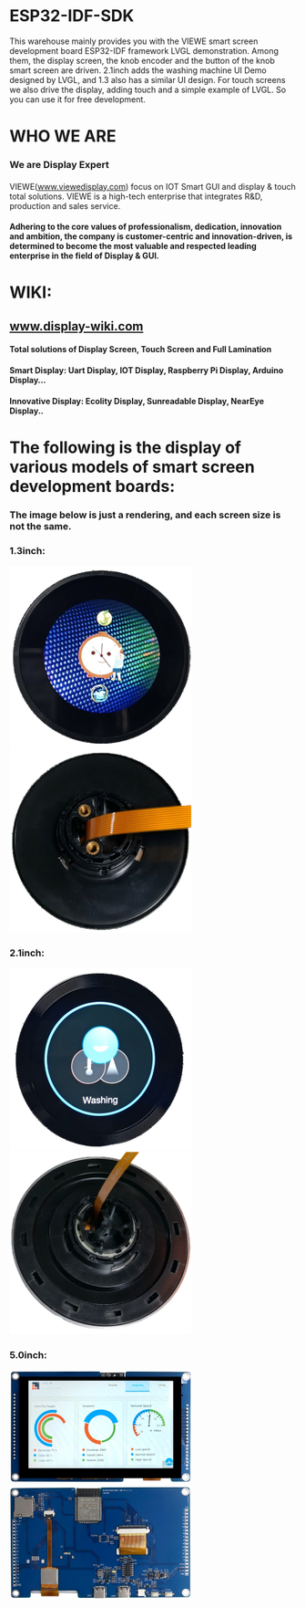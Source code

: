 # ESP32-IDF-SDK
 This warehouse mainly provides you with the VIEWE smart screen development board ESP32-IDF framework LVGL demonstration. Among them, the display screen, the knob encoder and the button of the knob smart screen are driven. 2.1inch adds the washing machine UI Demo designed by LVGL, and 1.3 also has a similar UI design. For touch screens we also drive the display, adding touch and a simple example of LVGL. So you can use it for free development.

# WHO WE ARE
### We are Display Expert
  ####
 VIEWE(www.viewedisplay.com) focus on IOT Smart GUI and display & touch total solutions. VIEWE is a high-tech enterprise that integrates R&D, production and sales service.
 ####   Adhering to the core values of professionalism, dedication, innovation and ambition, the company is customer-centric and innovation-driven, is determined to become the most valuable and respected leading enterprise in the field of Display & GUI.

 # WIKI:
 ## www.display-wiki.com

#### Total solutions of Display Screen, Touch Screen and Full Lamination
#### Smart Display: Uart Display, IOT Display, Raspberry Pi Display, Arduino Display…
#### Innovative Display: Ecolity Display, Sunreadable Display, NearEye Display..

 # The following is the display of various models of smart screen development boards:
  ### The image below is just a rendering, and each screen size is not the same.
 ###          1.3inch:
 ![1.3Primary](https://github.com/VIEWESMART/image/blob/main/1.3inch_Primary.png)![1.3secondary](https://github.com/VIEWESMART/image/blob/main/1.3inch_Secondary.png)
 
###           2.1inch:
 ![2.1Primary](https://github.com/VIEWESMART/image/blob/main/2.1inch_Primary.png)![2.1secondary](https://github.com/VIEWESMART/image/blob/main/2.1inch_Secondary.png)

###           5.0inch:
 ![5.0Primary](https://github.com/VIEWESMART/image/blob/main/5.0inch_Primary.png)![5.0secondary](https://github.com/VIEWESMART/image/blob/main/5.0inch_Secondary.png)
